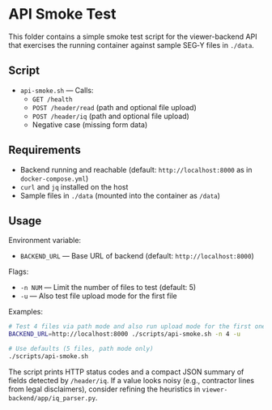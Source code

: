 # API Smoke Test

This folder contains a simple smoke test script for the viewer-backend API that exercises the running container against sample SEG‑Y files in `./data`.

## Script
- `api-smoke.sh` — Calls:
  - `GET /health`
  - `POST /header/read` (path and optional file upload)
  - `POST /header/iq` (path and optional file upload)
  - Negative case (missing form data)

## Requirements
- Backend running and reachable (default: `http://localhost:8000` as in `docker-compose.yml`)
- `curl` and `jq` installed on the host
- Sample files in `./data` (mounted into the container as `/data`)

## Usage
Environment variable:
- `BACKEND_URL` — Base URL of backend (default: `http://localhost:8000`)

Flags:
- `-n NUM` — Limit the number of files to test (default: 5)
- `-u` — Also test file upload mode for the first file

Examples:
```bash
# Test 4 files via path mode and also run upload mode for the first one
BACKEND_URL=http://localhost:8000 ./scripts/api-smoke.sh -n 4 -u

# Use defaults (5 files, path mode only)
./scripts/api-smoke.sh
```

The script prints HTTP status codes and a compact JSON summary of fields detected by `/header/iq`. If a value looks noisy (e.g., contractor lines from legal disclaimers), consider refining the heuristics in `viewer-backend/app/iq_parser.py`.
